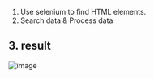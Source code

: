 1. Use selenium to find HTML elements.
2. Search data & Process data
<h2> 3. result</h2>

![image](https://github.com/user-attachments/assets/e5b7be6a-3f54-4ab4-bb92-01e2b7714a28)


